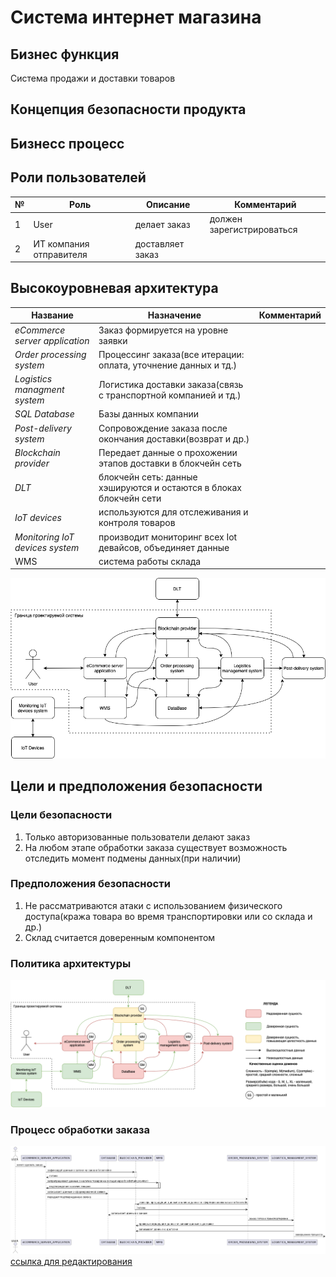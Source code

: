# Система интернет магазина
## Бизнес функция
Система продажи и доставки товаров 
## Концепция безопасности продукта
## Бизнесс процесс

## Роли пользователей
|№  | Роль | Описание | Комментарий |
|----|----|----|----|
|1 | User | делает заказ | должен зарегистрироваться |
|2 | ИТ компания отправителя | доставляет заказ |  |

## Высокоуровневая архитектура
| Название | Назначение | Комментарий |
|----|----|----|
|*eCommerce server application* | Заказ формируется на уровне заявки|  |
|*Order processing system*  | Процессинг заказа(все итерации: оплата, уточнение данных и тд.) | |
|*Logistics managment system* | Логистика доставки заказа(связь с транспортной компанией и тд.) | 
|*SQL Database* | Базы данных компании |
|*Post-delivery system* | Сопровождение заказа после окончания доставки(возврат и др.) | 
|*Blockchain provider*| Передает данные о прохожении этапов доставки в блокчейн сеть|
|*DLT* | блокчейн сеть:  данные хэшируются и остаются в блоках блокчейн сети|  |  
|*IoT devices* | используются для отслеживания и контроля товаров |  |
|*Monitoring IoT devices system* | производит мониторинг всех Iot девайсов, объединяет данные|  |
|WMS| система работы склада| |

![Архитектура](./architecture.drawio.png)

## Цели и предположения безопасности
### Цели безопасности
1. Только авторизованные пользователи делают заказ
2. На любом этапе обработки заказа существует возможность отследить момент подмены данных(при наличии)
### Предположения безопасности
1. Не рассматриваются атаки с использованием физического доступа(кража товара во время транспортировки или со склада и др.)
2. Склад считается доверенным компонентом
### Политика архитектуры
![Политика архитектуры](./PolArch11.drawio.png)
### Процесс обработки заказа
![](./im1.png)
[ссылка для редактирования](///www.plantuml.com/plantuml/png/L8r1peCW44RtdeAZ_2DE_4a534DjkY9eNPXeDOhfzGjnKxubx_7cxmX-3-So5tu8wywktGaDymSxMR55F0tJvj-1ZLnBYOQZYxn3uw1j6y712gsIFXwPNe654WWJUlLvgcmql_5_4CgrHdUYkWxsMsOz9ANNpvA7jObw-aU495Jjw4aMPLBNFD3eMf0Ld9m41RL4PN_aENRJlhMKJKx2K1I5vrt56se86s1Wt8hy918D48oEQK75I6GhpzhA0-bZ2-Vko6ClZG-H60OEWBoVUyvtBhUzDVKpmZUCtCFB8t99ZCJ8aEC3LXAP6InWiU9d4NLkU9sajLgZt9O975QyxsGaOomD2oqA5FACtC3hfJbIrdDTm0Pg1gd1Asqy9UYC9I_aKNEWIFKwFTu8bS1Jm6_DsP3A7HiPLTyo9KdA5GFiKz2OFeukZZkg2Ciw_YgMn8HYOZ3vYP26XpaPczVzrbNhygBRCuDX_wxRxWnF8p84Z1kgPDHCowBtidT5QHJwolo7h-RXT5HXU2ScyQ4GF9p0itODfmfw3e_bJfzLcEDGiccGJ4KFmHOobfT0HCPHVn3yrHir16jangLgaYnZuPDctS5rtvccSCTaMGSJWlot6J4S4GsuDoA4FgQbeTEsbiz58zWFv0rMHXBIKa9YQfEV9yglZMUnDkqVMiQrbvY6Tj_iSDY_1RHQGMbSZQxoomEtOwQrqNcdr_vwLtu2)

